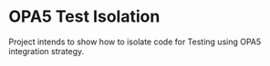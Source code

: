 # OPA5 Test Isolation

Project intends to show how to isolate code for Testing using OPA5 integration strategy.
